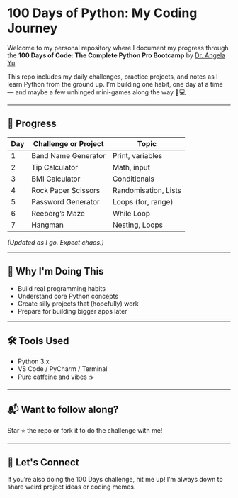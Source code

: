 # 100 Days of Python: My Coding Journey

Welcome to my personal repository where I document my progress through the **100 Days of Code: The Complete Python Pro Bootcamp** by [Dr. Angela Yu](https://www.udemy.com/course/100-days-of-code/).

This repo includes my daily challenges, practice projects, and notes as I learn Python from the ground up. I'm building one habit, one day at a time — and maybe a few unhinged mini-games along the way 🐍💻

---

## 📅 Progress

| Day | Challenge or Project | Topic |
|-----|-----------------------|-------|
| 1   | Band Name Generator   | Print, variables |
| 2   | Tip Calculator        | Math, input |
| 3   | BMI Calculator       | Conditionals |
| 4   | Rock Paper Scissors   | Randomisation, Lists |
| 5   | Password Generator    | Loops (for, range) |
| 6   | Reeborg’s Maze       | While Loop |
| 7   | Hangman              | Nesting, Loops |

_(Updated as I go. Expect chaos.)_

---

## 🚀 Why I'm Doing This

- Build real programming habits
- Understand core Python concepts
- Create silly projects that (hopefully) work
- Prepare for building bigger apps later

---

## 🛠️ Tools Used

- Python 3.x
- VS Code / PyCharm / Terminal
- Pure caffeine and vibes ☕

---

## 📬 Want to follow along?

Star ⭐ the repo or fork it to do the challenge with me!

---

## 📣 Let's Connect

If you’re also doing the 100 Days challenge, hit me up! I’m always down to share weird project ideas or coding memes.

